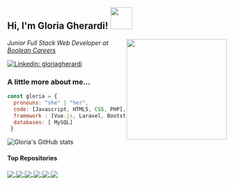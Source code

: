 <h2> Hi, I'm Gloria Gherardi! <img src="https://media.giphy.com/media/mGcNjsfWAjY5AEZNw6/giphy.gif" width="50"></h2>
<img align='right' src="https://png.pngtree.com/png-vector/20210906/ourmid/pngtree-e-learning-programmer-with-a-female-character-sitting-and-carrying-computer-png-image_3843626.jpg" width="230">
<p><em>Junior Full Stack Web Developer at <a href="https://boolean.careers/">Boolean Careers</a>
</em></p>


[![Linkedin: gloriagherardi](https://img.shields.io/badge/-gloriagherardi-blue?style=flat-square&logo=Linkedin&logoColor=white&link=https://www.linkedin.com/in/gloria-gherardi//)](https://www.linkedin.com/in/gloria-gherardi//)


### A little more about me...  

```javascript
const gloria = {
  pronouns: "she" | "her",
  code: [Javascript, HTML5, CSS, PHP],
  framework : [Vue.js, Laravel, Bootstrap],
  databases: [ MySQL]
 }
 ```

![Gloria's GitHub stats](https://github-readme-stats.vercel.app/api?username=gloriaghe&count_private=true&theme=buefy)

#### Top Repositories

<a href="https://github.com/capdavide278/Deliveboo">
  <img align="center" src="https://github-readme-stats.vercel.app/api/pin/?username=capdavide278&repo=Deliveboo&theme=buefy" />
</a>
<a href="https://github.com/gloriaghe/html-css-spotifyweb">
  <img align="center" src="https://github-readme-stats.vercel.app/api/pin/?username=gloriaghe&repo=html-css-spotifyweb&theme=buefy" />
</a>

<a href="https://github.com/gloriaghe/laravel-boolpress">
  <img align="center" src="https://github-readme-stats.vercel.app/api/pin/?username=gloriaghe&repo=laravel-boolpress&theme=buefy" />
</a>
<a href="https://github.com/gloriaghe/htmlcss-playstation">
  <img align="center" src="https://github-readme-stats.vercel.app/api/pin/?username=gloriaghe&repo=htmlcss-playstation&theme=buefy&theme=buefy&theme=buefy" />
</a>

<a href="https://github.com/gloriaghe/laravel-comics">
  <img align="center" src="https://github-readme-stats.vercel.app/api/pin/?username=gloriaghe&repo=laravel-comics&theme=buefy" />
</a>
<a href="username=gloriaghe&repo=htmlcss-discord&theme=buefy">
  <img align="center" src="https://github-readme-stats.vercel.app/api/pin/?username=gloriaghe&repo=htmlcss-discord&theme=buefy" />
</a>
